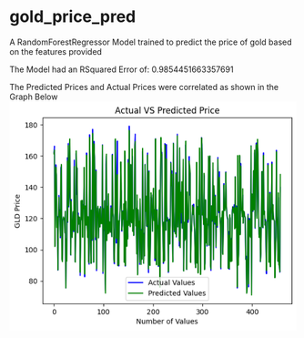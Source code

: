 # gold_price_pred
A RandomForestRegressor Model trained to predict the price of gold based on the features provided

The Model had an RSquared Error of: 0.9854451663357691

The Predicted Prices and Actual Prices were correlated as shown in the Graph Below
![Actual Vs Predicted Price](https://github.com/ladiyusuph/gold_price_pred/blob/main/images/download.png)
